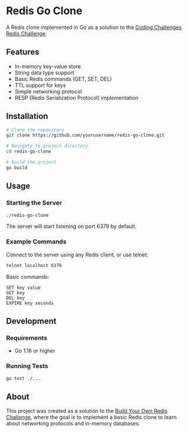 # Redis Go Clone

A Redis clone implemented in Go as a solution to the [Coding Challenges Redis Challenge](https://codingchallenges.fyi/challenges/challenge-redis).

## Features

- In-memory key-value store
- String data type support
- Basic Redis commands (GET, SET, DEL)
- TTL support for keys
- Simple networking protocol
- RESP (Redis Serialization Protocol) implementation

## Installation

```bash
# Clone the repository
git clone https://github.com/yourusername/redis-go-clone.git

# Navigate to project directory
cd redis-go-clone

# Build the project
go build
```

## Usage

### Starting the Server

```bash
./redis-go-clone
```

The server will start listening on port 6379 by default.

### Example Commands

Connect to the server using any Redis client, or use telnet:

```bash
telnet localhost 6379
```

Basic commands:

```
SET key value
GET key
DEL key
EXPIRE key seconds
```

## Development

### Requirements

- Go 1.16 or higher

### Running Tests

```bash
go test ./...
```

## About

This project was created as a solution to the [Build Your Own Redis Challenge](https://codingchallenges.fyi/challenges/challenge-redis), where the goal is to implement a basic Redis clone to learn about networking protocols and in-memory databases.
